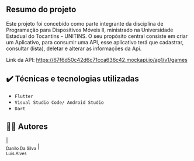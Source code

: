## Resumo do projeto
Este projeto foi concebido como parte integrante da disciplina de Programação para Dispositivos Móveis II, ministrado na Universidade Estadual do Tocantins - UNITINS. O seu propósito central consiste em criar um Aplicativo, para consumir uma API, esse aplicativo terá que cadastrar, consultar (lista), deletar e alterar as informações da Api. 

Link da API: https://67f6d50c42d6c71cca636c42.mockapi.io/ap1/v1/games
## ✔️ Técnicas e tecnologias utilizadas

- ``Flutter``
- ``Visual Studio Code/ Android Studio``
- ``Dart``

## 👨‍💻 Autores
| [<br><sub>Danilo Da Silva</sub>](https://github.com/DaniloDaSilvaMoreira) 
| [<br><sub>Luis Alves</sub>](https://github.com/alvesluis311)

